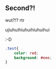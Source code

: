 ## Second?!

wut?!? rtr

ujiuhuihiuhuihiuhuihui

 :-D

```css
.test{
    color: red;
    background: #eee;
}
```
